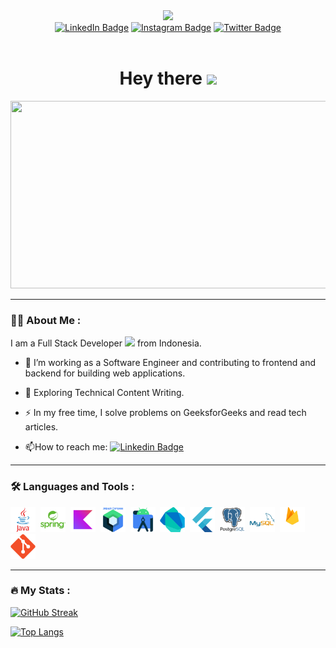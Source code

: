 <div id="header" align="center">
  <img src="https://media.giphy.com/media/v1.Y2lkPTc5MGI3NjExczc2Y2RvM2JjdWE5djk2cXc4dmVsODJ6djB3bnkzOG5ybWhyem5sbyZlcD12MV9pbnRlcm5hbF9naWZfYnlfaWQmY3Q9Zw/f3iwJFOVOwuy7K6FFw/giphy.gif" width="100"/>
</div>

<div id="badges" align="center">
  <a href="https://www.linkedin.com/in/hafid-siraj-aurakhmah-witra-4a7699233?utm_source=share&utm_campaign=share_via&utm_content=profile&utm_medium=android_app"><img src="https://img.shields.io/badge/LinkedIn-blue?style=for-the-badge&logo=linkedin&logoColor=white" alt="LinkedIn Badge"/></a>
    <a href="https://www.instagram.com/hafidss_aw?igsh=NHJuNTI4d3YybTlm"><img src="https://img.shields.io/badge/Instagram-pink?style=for-the-badge&logo=instagram&logoColor=white" alt="Instagram Badge"/></a>
    <a href="https://twitter.com/hafidss_aw?t=xpXG2JyH2AotyGYc_arjBg&s=08"><img src="https://img.shields.io/badge/Twitter-blue?style=for-the-badge&logo=twitter&logoColor=white" alt="Twitter Badge"/></a>
</div>

<div id="counter" align="center">
   <img src="https://komarev.com/ghpvc/?username=your-github-username&style=flat-square&color=blue" alt=""/>
</div>

<div id="greeting" align="center">
  <h1>
    Hey there
    <img src="https://media.giphy.com/media/hvRJCLFzcasrR4ia7z/giphy.gif" width="30px"/>
  </h1>
</div>

<div align="center">
  <img src="https://media.giphy.com/media/dWesBcTLavkZuG35MI/giphy.gif" width="600" height="300"/>
</div>

---

### :man_technologist: About Me :
I am a Full Stack Developer <img src="https://media.giphy.com/media/WUlplcMpOCEmTGBtBW/giphy.gif" width="30"> from Indonesia.
- :telescope: I’m working as a Software Engineer and contributing to frontend and backend for building web applications.

- :seedling: Exploring Technical Content Writing.

- :zap: In my free time, I solve problems on GeeksforGeeks and read tech articles.

- :mailbox:How to reach me: [![Linkedin Badge](https://img.shields.io/badge/LinkedIn-blue?style=for-the-badge&logo=linkedin&logoColor=white)]([your-linkedin-url](https://www.linkedin.com/in/hafid-siraj-aurakhmah-witra-4a7699233?utm_source=share&utm_campaign=share_via&utm_content=profile&utm_medium=android_app))

---

### :hammer_and_wrench: Languages and Tools :
<div>
  <img src="https://github.com/devicons/devicon/blob/master/icons/java/java-original-wordmark.svg" title="Java" alt="Java" width="40" height="40"/>&nbsp;
  <img src="https://github.com/devicons/devicon/blob/master/icons/spring/spring-original-wordmark.svg" title="Spring" alt="Spring" width="40" height="40"/>&nbsp;
  <img src="https://github.com/devicons/devicon/blob/master/icons/kotlin/kotlin-original.svg" title="Kotlin" alt="Kotlin" width="40" height="40"/>&nbsp;
  <img src="https://github.com/devicons/devicon/blob/master/icons/jetpackcompose/jetpackcompose-original-wordmark.svg" title="Jetpackcompose" alt="Jetpackcompose" width="40" height="40"/>&nbsp;
    <img src="https://github.com/devicons/devicon/blob/master/icons/androidstudio/androidstudio-original.svg" title="AndroidStudio" alt="AndroidStudio" width="40" height="40"/>&nbsp;
  <img src="https://github.com/devicons/devicon/blob/master/icons/dart/dart-original.svg" title="Dart" alt="Dart" width="40" height="40"/>&nbsp;
  <img src="https://github.com/devicons/devicon/blob/master/icons/flutter/flutter-original.svg" title="Flutter" alt="Flutter" width="40" height="40"/>&nbsp;
  <img src="https://github.com/devicons/devicon/blob/master/icons/postgresql/postgresql-original-wordmark.svg" title="PostgreSQL" alt="PostgreSQL" width="40" height="40"/>&nbsp;
  <img src="https://github.com/devicons/devicon/blob/master/icons/mysql/mysql-original-wordmark.svg" title="PostgreSQL" alt="PostgreSQL" width="40" height="40"/>&nbsp;
  <img src="https://github.com/devicons/devicon/blob/master/icons/firebase/firebase-original-wordmark.svg" title="Firebase" alt="Firebase" width="40" height="40"/>&nbsp;
<img src="https://github.com/devicons/devicon/blob/master/icons/git/git-original.svg" title="Git" alt="Git" width="40" height="40"/>&nbsp;
</div>


---

### :fire: My Stats :

[![GitHub Streak](https://github-readme-streak-stats.herokuapp.com?user=mikleo04&theme=dark)](https://git.io/streak-stats)

[![Top Langs](https://github-readme-stats.vercel.app/api/top-langs/?username=mikleo04&layout=compact&theme=vision-friendly-dark)](https://github.com/anuraghazra/github-readme-stats)
